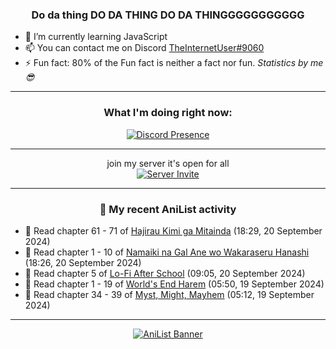 <div align="center">

### Do da thing DO DA THING DO DA THINGGGGGGGGGGG
</div>

- 🌱 I’m currently learning JavaScript
- 📫 You can contact me on Discord [TheInternetUser#9060](https://discord.com/users/534117072796385300)
- ⚡ Fun fact: 80% of the Fun fact is neither a fact nor fun. _Statistics by me 😎_
<hr>

<div align="center">

### What I'm doing right now:
[![Discord Presence](https://lanyard.cnrad.dev/api/534117072796385300)](https://discord.com/users/534117072796385300)
<hr>

join my server it's open for all <br>
[![Server Invite](https://invidget.switchblade.xyz/bfYgVHxrSs)](https://discord.gg/bfYgVHxrSs)

<hr>
  
### 🌸 My recent AniList activity

</div>

<!-- ANILIST_ACTIVITY:start -->

-   📖 Read chapter 61 - 71 of [Hajirau Kimi ga Mitainda](https://anilist.co/manga/129225) (18:29, 20 September 2024)
-   📖 Read chapter 1 - 10 of [Namaiki na Gal Ane wo Wakaraseru Hanashi](https://anilist.co/manga/179506) (18:26, 20 September 2024)
-   📖 Read chapter 5 of [Lo-Fi After School](https://anilist.co/manga/75689) (09:05, 20 September 2024)
-   📖 Read chapter 1 - 19 of [World's End Harem](https://anilist.co/manga/87260) (05:50, 19 September 2024)
-   📖 Read chapter 34 - 39 of [Myst, Might, Mayhem](https://anilist.co/manga/175946) (05:12, 19 September 2024)

<!-- ANILIST_ACTIVITY:end -->
<hr>

<div align="center">

[![AniList Banner](https://img.anili.st/User/929966)](https://anilist.co/user/TheInternetUser)

<!-- ![Profile views](https://gpvc.arturio.dev/TheInternetUse7) Since 2023-01-09 -->
<br>


</div>
